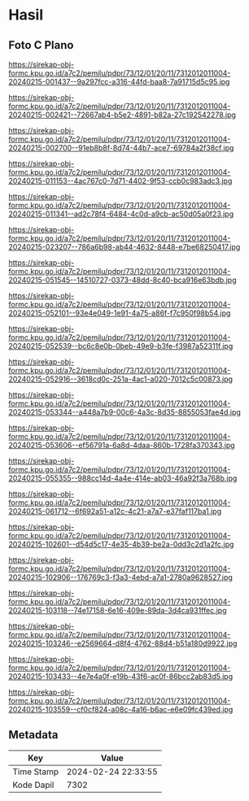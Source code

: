 # Hasil

## Foto C Plano

https://sirekap-obj-formc.kpu.go.id/a7c2/pemilu/pdpr/73/12/01/20/11/7312012011004-20240215-001437--9a297fcc-a316-44fd-baa8-7a91715d5c95.jpg

https://sirekap-obj-formc.kpu.go.id/a7c2/pemilu/pdpr/73/12/01/20/11/7312012011004-20240215-002421--72667ab4-b5e2-4891-b82a-27c192542278.jpg

https://sirekap-obj-formc.kpu.go.id/a7c2/pemilu/pdpr/73/12/01/20/11/7312012011004-20240215-002700--91eb8b8f-8d74-44b7-ace7-69784a2f38cf.jpg

https://sirekap-obj-formc.kpu.go.id/a7c2/pemilu/pdpr/73/12/01/20/11/7312012011004-20240215-011153--4ac767c0-7d71-4402-9f53-ccb0c983adc3.jpg

https://sirekap-obj-formc.kpu.go.id/a7c2/pemilu/pdpr/73/12/01/20/11/7312012011004-20240215-011341--ad2c78f4-6484-4c0d-a9cb-ac50d05a0f23.jpg

https://sirekap-obj-formc.kpu.go.id/a7c2/pemilu/pdpr/73/12/01/20/11/7312012011004-20240215-023207--786a6b98-ab44-4632-8448-e7be68250417.jpg

https://sirekap-obj-formc.kpu.go.id/a7c2/pemilu/pdpr/73/12/01/20/11/7312012011004-20240215-051545--14510727-0373-48dd-8c40-bca916e63bdb.jpg

https://sirekap-obj-formc.kpu.go.id/a7c2/pemilu/pdpr/73/12/01/20/11/7312012011004-20240215-052101--93e4e049-1e91-4a75-a86f-f7c950f98b54.jpg

https://sirekap-obj-formc.kpu.go.id/a7c2/pemilu/pdpr/73/12/01/20/11/7312012011004-20240215-052539--bc6c8e0b-0beb-49e9-b3fe-f3987a52311f.jpg

https://sirekap-obj-formc.kpu.go.id/a7c2/pemilu/pdpr/73/12/01/20/11/7312012011004-20240215-052916--3618cd0c-251a-4ac1-a020-7012c5c00873.jpg

https://sirekap-obj-formc.kpu.go.id/a7c2/pemilu/pdpr/73/12/01/20/11/7312012011004-20240215-053344--a448a7b9-00c6-4a3c-8d35-8855053fae4d.jpg

https://sirekap-obj-formc.kpu.go.id/a7c2/pemilu/pdpr/73/12/01/20/11/7312012011004-20240215-053606--ef56791a-6a8d-4daa-860b-1728fa370343.jpg

https://sirekap-obj-formc.kpu.go.id/a7c2/pemilu/pdpr/73/12/01/20/11/7312012011004-20240215-055355--988cc14d-4a4e-414e-ab03-46a92f3a768b.jpg

https://sirekap-obj-formc.kpu.go.id/a7c2/pemilu/pdpr/73/12/01/20/11/7312012011004-20240215-061712--6f692a51-a12c-4c21-a7a7-e37faf117ba1.jpg

https://sirekap-obj-formc.kpu.go.id/a7c2/pemilu/pdpr/73/12/01/20/11/7312012011004-20240215-102601--d54d5c17-4e35-4b39-be2a-0dd3c2d1a2fc.jpg

https://sirekap-obj-formc.kpu.go.id/a7c2/pemilu/pdpr/73/12/01/20/11/7312012011004-20240215-102906--176769c3-f3a3-4ebd-a7a1-2780a9628527.jpg

https://sirekap-obj-formc.kpu.go.id/a7c2/pemilu/pdpr/73/12/01/20/11/7312012011004-20240215-103118--74e17158-6e16-409e-89da-3d4ca931ffec.jpg

https://sirekap-obj-formc.kpu.go.id/a7c2/pemilu/pdpr/73/12/01/20/11/7312012011004-20240215-103246--e2569664-d8f4-4762-88d4-b51a180d9922.jpg

https://sirekap-obj-formc.kpu.go.id/a7c2/pemilu/pdpr/73/12/01/20/11/7312012011004-20240215-103433--4e7e4a0f-e19b-43f6-ac0f-86bcc2ab83d5.jpg

https://sirekap-obj-formc.kpu.go.id/a7c2/pemilu/pdpr/73/12/01/20/11/7312012011004-20240215-103559--cf0cf824-a08c-4a16-b6ac-e6e09fc439ed.jpg


## Metadata

| Key        | Value               |
| ---------- | ------------------- |
| Time Stamp | 2024-02-24 22:33:55 |
| Kode Dapil | 7302                |



